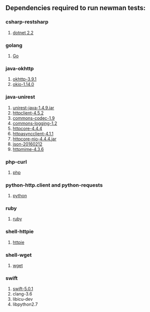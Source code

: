 ## Dependencies required to run newman tests:

### csharp-restsharp
  1. [dotnet 2.2](https://dotnet.microsoft.com/download/dotnet-core/2.2)

### golang
  1. [Go](https://golang.org/dl/)

### java-okhttp
  1. [okhttp-3.9.1](https://repo.maven.apache.org/maven2/com/squareup/okhttp3/okhttp/3.9.1)
  2. [okio-1.14.0](https://repo.maven.apache.org/maven2/com/squareup/okio/okio/1.14.0)

### java-unirest
  1. [unirest-java-1.4.9.jar](https://repo.maven.apache.org/maven2/com/mashape/unirest/unirest-java/1.4.9)
  2. [httpclient-4.5.2](https://repo.maven.apache.org/maven2/org/apache/httpcomponents/httpclient/4.5.2)
  3. [commons-codec-1.9](https://repo.maven.apache.org/maven2/commons-codec/commons-codec/1.9)
  4. [commons-logging-1.2](https://repo.maven.apache.org/maven2/commons-logging/commons-logging/1.2)
  5. [httpcore-4.4.4](https://repo.maven.apache.org/maven2/org/apache/httpcomponents/httpcore/4.4.4)
  6. [httpasyncclient-4.1.1](https://repo.maven.apache.org/maven2/org/apache/httpcomponents/httpasyncclient/4.1.1)
  7. [httpcore-nio-4.4.4.jar](https://repo.maven.apache.org/maven2/org/apache/httpcomponents/httpcore-nio/4.4.4)
  8. [json-20160212](https://repo.maven.apache.org/maven2/org/json/json/20160212)
  9. [httpmime-4.3.6](https://repo.maven.apache.org/maven2/org/apache/httpcomponents/httpmime/4.3.6)

### php-curl
  1. [php](https://www.php.net/downloads.php)

### python-http.client and python-requests
  1. [python](https://www.python.org/downloads)

### ruby
  1. [ruby](https://www.ruby-lang.org/en/downloads)

### shell-httpie
  1. [httpie](https://httpie.org/#installation)

### shell-wget
  1. [wget](https://www.gnu.org/software/wget)

### swift 
  1. [swift-5.0.1](https://swift.org/builds/swift-5.0.1-release/ubuntu1604/swift-5.0.1-RELEASE)
  2. clang-3.6
  3. libicu-dev
  4. libpython2.7